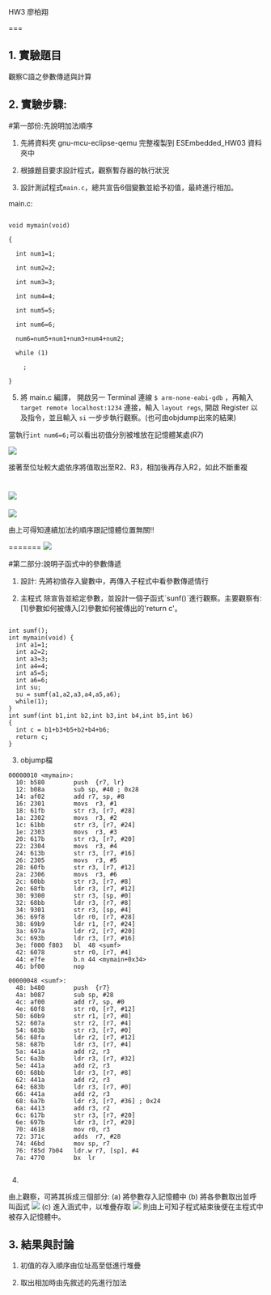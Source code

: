 HW3 廖柏翔

===

## 1. 實驗題目 

觀察C語之參數傳遞與計算

## 2. 實驗步驟: 

#第一部份:先說明加法順序

1. 先將資料夾 gnu-mcu-eclipse-qemu 完整複製到 ESEmbedded_HW03 資料夾中



2. 根據題目要求設計程式，觀察暫存器的執行狀況



3. 設計測試程式` main.c `，總共宣告6個變數並給予初值，最終進行相加。


main.c:

```主程式

void mymain(void)

{

  int num1=1;

  int num2=2;

  int num3=3;

  int num4=4;

  int num5=5;

  int num6=6;

  num6=num5+num1+num3+num4+num2;

  while (1)

    ;

}

```


5. 將 main.c 編譯， 開啟另一 Terminal 連線 `$ arm-none-eabi-gdb` ，再輸入 `target remote localhost:1234` 連接，輸入 `layout regs`, 開啟 Register 以及指令，並且輸入 `si` 一步步執行觀察。(也可由objdump出來的結果)



當執行`int num6=6;`可以看出初值分別被堆放在記憶體某處(R7)


![](https://github.com/pohsaung/ESEmbedded_HW03/blob/master/n62.jpg)

接著至位址較大處依序將值取出至R2、R3，相加後再存入R2，如此不斷重複

![](https://github.com/pohsaung/ESEmbedded_HW02/blob/master/n6is15.jpg)
=======
![](https://github.com/pohsaung/ESEmbedded_HW03/blob/master/n6is15.jpg)


由上可得知連續加法的順序跟記憶體位置無關!!


=======
![](https://github.com/pohsaung/ESEmbedded_HW03/blob/master/sumorder.jpg)


#第二部分:說明子函式中的參數傳遞

1. 設計:
先將初值存入變數中，再傳入子程式中看參數傳遞情行

2. 主程式
除宣告並給定參數，並設計一個子函式ˋsunf()ˋ進行觀察。主要觀察有:[1]參數如何被傳入[2]參數如何被傳出的'return c'。

```

int sumf();
int mymain(void) {
  int a1=1;
  int a2=2;
  int a3=3;
  int a4=4;
  int a5=5;
  int a6=6;
  int su;
  su = sumf(a1,a2,a3,a4,a5,a6);
  while(1);
}
int sumf(int b1,int b2,int b3,int b4,int b5,int b6)
{
  int c = b1+b3+b5+b2+b4+b6;
  return c;
}

```

3. objump檔

```
00000010 <mymain>:
  10: b580        push  {r7, lr}
  12: b08a        sub sp, #40 ; 0x28
  14: af02        add r7, sp, #8
  16: 2301        movs  r3, #1
  18: 61fb        str r3, [r7, #28]
  1a: 2302        movs  r3, #2
  1c: 61bb        str r3, [r7, #24]
  1e: 2303        movs  r3, #3
  20: 617b        str r3, [r7, #20]
  22: 2304        movs  r3, #4
  24: 613b        str r3, [r7, #16]
  26: 2305        movs  r3, #5
  28: 60fb        str r3, [r7, #12]
  2a: 2306        movs  r3, #6
  2c: 60bb        str r3, [r7, #8]
  2e: 68fb        ldr r3, [r7, #12]
  30: 9300        str r3, [sp, #0]
  32: 68bb        ldr r3, [r7, #8]
  34: 9301        str r3, [sp, #4]
  36: 69f8        ldr r0, [r7, #28]
  38: 69b9        ldr r1, [r7, #24]
  3a: 697a        ldr r2, [r7, #20]
  3c: 693b        ldr r3, [r7, #16]
  3e: f000 f803   bl  48 <sumf>
  42: 6078        str r0, [r7, #4]
  44: e7fe        b.n 44 <mymain+0x34>
  46: bf00        nop

00000048 <sumf>:
  48: b480        push  {r7}
  4a: b087        sub sp, #28
  4c: af00        add r7, sp, #0
  4e: 60f8        str r0, [r7, #12]
  50: 60b9        str r1, [r7, #8]
  52: 607a        str r2, [r7, #4]
  54: 603b        str r3, [r7, #0]
  56: 68fa        ldr r2, [r7, #12]
  58: 687b        ldr r3, [r7, #4]
  5a: 441a        add r2, r3
  5c: 6a3b        ldr r3, [r7, #32]
  5e: 441a        add r2, r3
  60: 68bb        ldr r3, [r7, #8]
  62: 441a        add r2, r3
  64: 683b        ldr r3, [r7, #0]
  66: 441a        add r2, r3
  68: 6a7b        ldr r3, [r7, #36] ; 0x24
  6a: 4413        add r3, r2
  6c: 617b        str r3, [r7, #20]
  6e: 697b        ldr r3, [r7, #20]
  70: 4618        mov r0, r3
  72: 371c        adds  r7, #28
  74: 46bd        mov sp, r7
  76: f85d 7b04   ldr.w r7, [sp], #4
  7a: 4770        bx  lr


```
4. 
由上觀察，可將其拆成三個部分:
  (a) 將參數存入記憶體中
  (b) 將各參數取出並呼叫函式
![](https://github.com/pohsaung/ESEmbedded_HW03/blob/master/partab.jpg)
  (c) 進入涵式中，以堆疊存取
![](https://github.com/pohsaung/ESEmbedded_HW03/blob/master/partc.jpg)
則由上可知子程式結束後便在主程式中被存入記憶體中。


## 3. 結果與討論

 1. 初值的存入順序由位址高至低進行堆疊

 2. 取出相加時由先敘述的先進行加法





